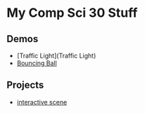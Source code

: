 # My Comp Sci 30 Stuff
## Demos
- [Traffic Light](Traffic Light)
- [Bouncing Ball](bouncingball)


## Projects
- [interactive scene](scene)

                                                                                                                                                                                                                                                                                                                                                                                                                                                                                                                                                                                                                                                                                                                                      